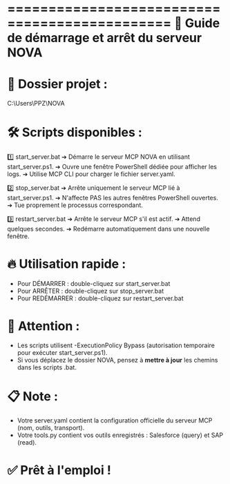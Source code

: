 ==============================================
🚀 Guide de démarrage et arrêt du serveur NOVA
==============================================

# 📁 Dossier projet :
C:\Users\PPZ\NOVA

# 🛠 Scripts disponibles :

1️⃣ start_server.bat
   ➔ Démarre le serveur MCP NOVA en utilisant start_server.ps1.
   ➔ Ouvre une fenêtre PowerShell dédiée pour afficher les logs.
   ➔ Utilise MCP CLI pour charger le fichier server.yaml.

2️⃣ stop_server.bat
   ➔ Arrête uniquement le serveur MCP lié à start_server.ps1.
   ➔ N'affecte PAS les autres fenêtres PowerShell ouvertes.
   ➔ Tue proprement le processus correspondant.

3️⃣ restart_server.bat
   ➔ Arrête le serveur MCP s'il est actif.
   ➔ Attend quelques secondes.
   ➔ Redémarre automatiquement dans une nouvelle fenêtre.

# 🔥 Utilisation rapide :

- Pour DÉMARRER : double-cliquez sur start_server.bat
- Pour ARRÊTER : double-cliquez sur stop_server.bat
- Pour REDÉMARRER : double-cliquez sur restart_server.bat

# 🛑 Attention :

- Les scripts utilisent -ExecutionPolicy Bypass (autorisation temporaire pour exécuter start_server.ps1).
- Si vous déplacez le dossier NOVA, pensez à **mettre à jour** les chemins dans les scripts .bat.

# 📋 Note :

- Votre server.yaml contient la configuration officielle du serveur MCP (nom, outils, transport).
- Votre tools.py contient vos outils enregistrés : Salesforce (query) et SAP (read).

# ✅ Prêt à l'emploi !

